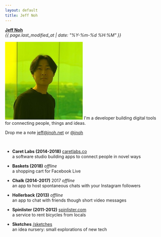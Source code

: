 ```yaml
---
layout: default
title: Jeff Noh
---
```


**[Jeff Noh](/)**  
<i>{{ page.last_modified_at | date: "%Y-%m-%d %H:%M" }}</i>

![Me](/assets/2019-avatar.jpeg)
I'm a developer building digital tools for connecting people, things and ideas.

Drop me a note <a href="mailto:jeff@jnoh.net" rel="me">jeff@jnoh.net</a> or <a href="https://twitter.com/jnoh" rel="me">@jnoh</a>

<br />

* **Caret Labs (2014-2018)**
  [caretlabs.co](https://www.caretlabs.co)   
  a software studio building apps to connect people in novel ways

* **Baskets (2018)**
  <i>offline</i>  
  a shopping cart for Facebook Live

* **Chalk (2014-2017)** 2017
  <i>offline</i>  
  an app to host spontaneous chats with your Instagram followers

* **Hollerback (2013)**
  <i>offline</i>  
  an app to chat with friends though short video messages

* **Spinlister (2011-2012)**
  [spinlister.com](https://spinlister.com)  
  a service to rent bicycles from locals

* **Sketches**
  [/sketches](/sketches)   
  an idea nursery: small explorations of new tech
